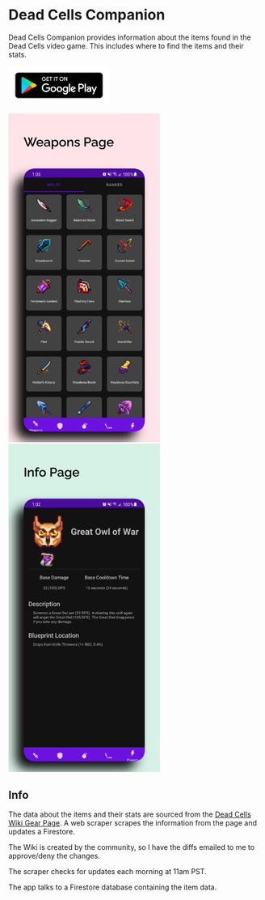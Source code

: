# Dead Cells Companion

Dead Cells Companion provides information about the items found in the Dead Cells video game. This
includes where to find the items and their stats.

<a href="https://play.google.com/store/apps/details?id=com.mrwinston.deadcellscompanion"><img src="docs/play_badge.png" alt="Get it on Google Play" width="200"/></a>

<img src="docs/gear_page.png" alt="Gear Page" width="300"/><img src="docs/info_page.png" alt="Info Page" width="300"/>


## Info

The data about the items and their stats are sourced from the
[Dead Cells Wiki Gear Page](https://deadcells.fandom.com/wiki/Gear). A web scraper scrapes the
information from the page and updates a Firestore.

The Wiki is created by the community, so I have the diffs emailed to me to approve/deny the changes.

The scraper checks for updates each morning at 11am PST.

The app talks to a Firestore database containing the item data.

